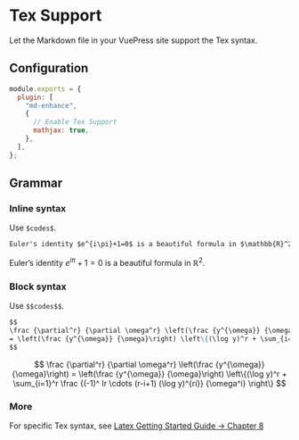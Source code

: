 # Tex Support

Let the Markdown file in your VuePress site support the Tex syntax.

## Configuration

```js
module.exports = {
  plugin: [
    "md-enhance",
    {
      // Enable Tex Support
      mathjax: true,
    },
  ],
};
```

## Grammar

### Inline syntax

Use `$codes$`.

```md
Euler's identity $e^{i\pi}+1=0$ is a beautiful formula in $\mathbb{R}^2$.
```

Euler’s identity $e^{i\pi}+1=0$ is a beautiful formula in $\mathbb{R}^2$.

### Block syntax

Use `$$codes$$`.

```md
$$
\frac {\partial^r} {\partial \omega^r} \left(\frac {y^{\omega}} {\omega}\right)
= \left(\frac {y^{\omega}} {\omega}\right) \left\{(\log y)^r + \sum_{i=1}^r \frac {(-1)^ Ir \cdots (r-i+1) (\log y)^{ri}} {\omega^i} \right\}
$$
```

$$
\frac {\partial^r} {\partial \omega^r} \left(\frac {y^{\omega}} {\omega}\right)
= \left(\frac {y^{\omega}} {\omega}\right) \left\{(\log y)^r + \sum_{i=1}^r \frac {(-1)^ Ir \cdots (r-i+1) (\log y)^{ri}} {\omega^i} \right\}
$$

### More

For specific Tex syntax, see [Latex Getting Started Guide → Chapter 8](https://liam.page/2014/09/08/latex-introduction/)

